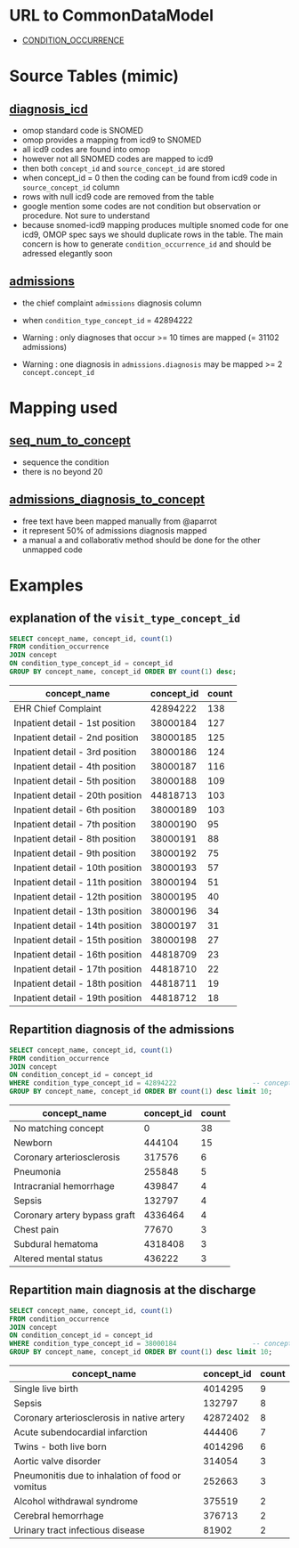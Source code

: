 # URL to CommonDataModel
- [CONDITION_OCCURRENCE](https://github.com/OHDSI/CommonDataModel/wiki/CONDITION_OCCURRENCE)

# Source Tables (mimic)

## [diagnosis_icd](https://mimic.physionet.org/mimictables/diagnoses_icd/)
- omop standard code is SNOMED
- omop provides a mapping from icd9 to SNOMED
- all icd9 codes are found into omop
- however not all SNOMED codes are mapped to icd9
- then both `concept_id` and `source_concept_id` are stored
- when concept_id = 0 then the coding can be found from icd9 code in `source_concept_id` column
- rows with null icd9 code are removed from the table
- google mention some codes are not condition but observation or procedure. Not sure to understand 
- because snomed-icd9 mapping produces multiple snomed code for one icd9, OMOP spec says we should duplicate rows in the table. The main concern is how to generate `condition_occurrence_id` and should be adressed elegantly soon

## [admissions](https://mimic.physionet.org/mimictables/admissions/)

- the chief complaint `admissions` diagnosis column
- when `condition_type_concept_id` = 42894222

- Warning : only diagnoses that occur >= 10 times are mapped (= 31102 admissions)
- Warning : one diagnosis in `admissions.diagnosis` may be mapped >= 2 `concept.concept_id`

# Mapping used

## [seq_num_to_concept](https://github.com/MIT-LCP/mimic-omop/blob/master/extras/concept/seq_num_to_concept.csv)

- sequence the condition
- there is no beyond 20

## [admissions_diagnosis_to_concept](https://github.com/MIT-LCP/mimic-omop/blob/master/extras/concept/admissions_diagnosis_to_concept.csv)

- free text have been mapped manually from @aparrot
- it represent 50% of admissions diagnosis mapped
- a manual a and collaborativ method should be done for the other unmapped code

# Examples

## explanation of the `visit_type_concept_id`

``` sql
SELECT concept_name, concept_id, count(1)
FROM condition_occurrence
JOIN concept
ON condition_type_concept_id = concept_id
GROUP BY concept_name, concept_id ORDER BY count(1) desc;
```
|           concept_name           | concept_id | count |
|----------------------------------|------------|-------|
| EHR Chief Complaint              |   42894222 |   138|
| Inpatient detail - 1st position  |   38000184 |   127|
| Inpatient detail - 2nd position  |   38000185 |   125|
| Inpatient detail - 3rd position  |   38000186 |   124|
| Inpatient detail - 4th position  |   38000187 |   116|
| Inpatient detail - 5th position  |   38000188 |   109|
| Inpatient detail - 20th position |   44818713 |   103|
| Inpatient detail - 6th position  |   38000189 |   103|
| Inpatient detail - 7th position  |   38000190 |    95|
| Inpatient detail - 8th position  |   38000191 |    88|
| Inpatient detail - 9th position  |   38000192 |    75|
| Inpatient detail - 10th position |   38000193 |    57|
| Inpatient detail - 11th position |   38000194 |    51|
| Inpatient detail - 12th position |   38000195 |    40|
| Inpatient detail - 13th position |   38000196 |    34|
| Inpatient detail - 14th position |   38000197 |    31|
| Inpatient detail - 15th position |   38000198 |    27|
| Inpatient detail - 16th position |   44818709 |    23|
| Inpatient detail - 17th position |   44818710 |    22|
| Inpatient detail - 18th position |   44818711 |    19|
| Inpatient detail - 19th position |   44818712 |    18|

## Repartition diagnosis of the admissions

``` sql
SELECT concept_name, concept_id, count(1)
FROM condition_occurrence
JOIN concept
ON condition_concept_id = concept_id
WHERE condition_type_concept_id = 42894222                   -- concept.concept_name = 'EHR Chief Compliant'
GROUP BY concept_name, concept_id ORDER BY count(1) desc limit 10;
```
|         concept_name         | concept_id | count |
|------------------------------|------------|-------|
| No matching concept          |          0 |    38|
| Newborn                      |     444104 |    15|
| Coronary arteriosclerosis    |     317576 |     6|
| Pneumonia                    |     255848 |     5|
| Intracranial hemorrhage      |     439847 |     4|
| Sepsis                       |     132797 |     4|
| Coronary artery bypass graft |    4336464 |     4|
| Chest pain                   |      77670 |     3|
| Subdural hematoma            |    4318408 |     3|
| Altered mental status        |     436222 |     3|

##  Repartition main diagnosis at the discharge

``` sql
SELECT concept_name, concept_id, count(1)
FROM condition_occurrence
JOIN concept
ON condition_concept_id = concept_id
WHERE condition_type_concept_id = 38000184                   -- concept.concept_name = 'Inpatient detail - 1st position'
GROUP BY concept_name, concept_id ORDER BY count(1) desc limit 10;
```

|                   concept_name                   | concept_id | count |
|--------------------------------------------------|------------|-------|
| Single live birth                                |    4014295 |     9|
| Sepsis                                           |     132797 |     8|
| Coronary arteriosclerosis in native artery       |   42872402 |     8|
| Acute subendocardial infarction                  |     444406 |     7|
| Twins - both live born                           |    4014296 |     6|
| Aortic valve disorder                            |     314054 |     3|
| Pneumonitis due to inhalation of food or vomitus |     252663 |     3|
| Alcohol withdrawal syndrome                      |     375519 |     2|
| Cerebral hemorrhage                              |     376713 |     2|
| Urinary tract infectious disease                 |      81902 |     2|
```
